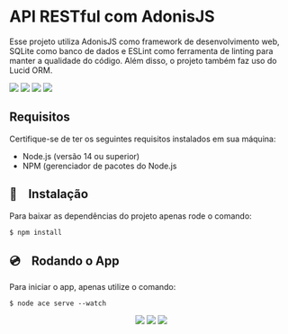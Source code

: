 # API RESTful com AdonisJS

Esse projeto utiliza AdonisJS como framework de desenvolvimento web, SQLite como banco de dados e ESLint como ferramenta de linting para manter a qualidade do código. Além disso, o projeto também faz uso do Lucid ORM.
<div>  
<img src="https://img.shields.io/badge/adonisjs-%23220052.svg?style=for-the-badge&logo=adonisjs&logoColor=white"/>
<img src="https://img.shields.io/badge/ESLint-4B3263?style=for-the-badge&logo=eslint&logoColor=white"/>
<img src="https://img.shields.io/badge/typescript-%23007ACC.svg?style=for-the-badge&logo=typescript&logoColor=white)"/>
<img src="https://img.shields.io/badge/sqlite-%2307405e.svg?style=for-the-badge&logo=sqlite&logoColor=white"/>
</div>

## Requisitos

Certifique-se de ter os seguintes requisitos instalados em sua máquina:

- Node.js (versão 14 ou superior)
- NPM (gerenciador de pacotes do Node.js




## 💾 &nbsp;&nbsp; Instalação
Para baixar as dependências do projeto apenas rode o comando:

    $ npm install
    
## 💿 &nbsp;&nbsp; Rodando o App
Para iniciar o app, apenas utilize o comando:

    $ node ace serve --watch


<div align="center"> 
  <img src="https://img.shields.io/badge/Made%20for-VSCode-1f425f.svg"/>
  <img src="https://img.shields.io/badge/Made%20with-Bash-1f425f.svg"/>
  <img src="https://img.shields.io/badge/Ask%20me-anything-1abc9c.svg"/>
</div>
